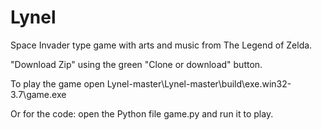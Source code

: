 # Lynel
Space Invader type game with arts and music from The Legend of Zelda.

"Download Zip" using the green "Clone or download" button.

To play the game open Lynel-master\Lynel-master\build\exe.win32-3.7\game.exe

Or for the code: open the Python file game.py and run it to play.
